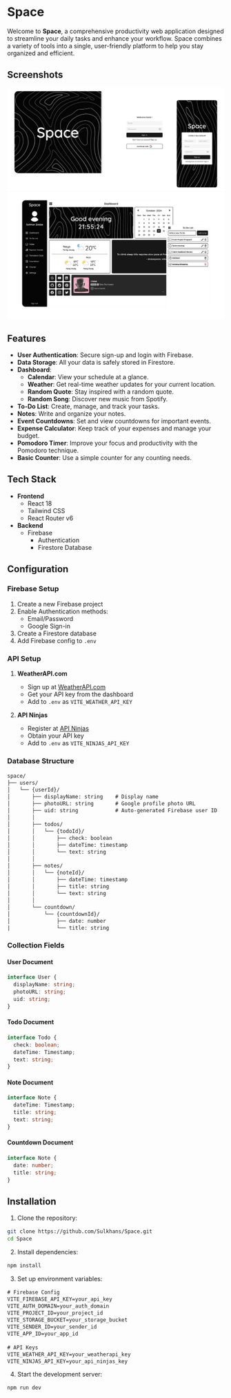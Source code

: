 # Space

Welcome to **Space**, a comprehensive productivity web application designed to streamline your daily tasks and enhance your workflow. Space combines a variety of tools into a single, user-friendly platform to help you stay organized and efficient.

## Screenshots

![Laptop screens](./previews/1.png)
![Mobile Screens](./previews/2.png)

## Features

- **User Authentication**: Secure sign-up and login with Firebase.
- **Data Storage**: All your data is safely stored in Firestore.
- **Dashboard**:
  - **Calendar**: View your schedule at a glance.
  - **Weather**: Get real-time weather updates for your current location.
  - **Random Quote**: Stay inspired with a random quote.
  - **Random Song**: Discover new music from Spotify.
- **To-Do List**: Create, manage, and track your tasks.
- **Notes**: Write and organize your notes.
- **Event Countdowns**: Set and view countdowns for important events.
- **Expense Calculator**: Keep track of your expenses and manage your budget.
- **Pomodoro Timer**: Improve your focus and productivity with the Pomodoro technique.
- **Basic Counter**: Use a simple counter for any counting needs.

## Tech Stack

- **Frontend**
  - React 18
  - Tailwind CSS
  - React Router v6
- **Backend**
  - Firebase
    - Authentication
    - Firestore Database

## Configuration

### Firebase Setup

1. Create a new Firebase project
2. Enable Authentication methods:
   - Email/Password
   - Google Sign-in
3. Create a Firestore database
4. Add Firebase config to `.env`

### API Setup

1. **WeatherAPI.com**

   - Sign up at [WeatherAPI.com](https://www.weatherapi.com)
   - Get your API key from the dashboard
   - Add to `.env` as `VITE_WEATHER_API_KEY`

2. **API Ninjas**
   - Register at [API Ninjas](https://api-ninjas.com)
   - Obtain your API key
   - Add to `.env` as `VITE_NINJAS_API_KEY`

### Database Structure

```
space/
├── users/
│   └── {userId}/
│       ├── displayName: string    # Display name
│       ├── photoURL: string       # Google profile photo URL
│       ├── uid: string            # Auto-generated Firebase user ID
│       │
│       ├── todos/
│       │   └── {todoId}/
│       │       ├── check: boolean
│       │       ├── dateTime: timestamp
│       │       └── text: string
│       │
│       ├── notes/
│       │   └── {noteId}/
│       │       ├── dateTime: timestamp
│       │       ├── title: string
│       │       └── text: string
│       │
│       └── countdown/
│           └── {countdownId}/
│               ├── date: number
|               └── title: string
```

### Collection Fields

#### User Document

```typescript
interface User {
  displayName: string;
  photoURL: string;
  uid: string;
}
```

#### Todo Document

```typescript
interface Todo {
  check: boolean;
  dateTime: Timestamp;
  text: string;
}
```

#### Note Document

```typescript
interface Note {
  dateTime: Timestamp;
  title: string;
  text: string;
}
```

#### Countdown Document

```typescript
interface Note {
  date: number;
  title: string;
}
```

## Installation

1. Clone the repository:

```bash
git clone https://github.com/Sulkhans/Space.git
cd Space
```

2. Install dependencies:

```bash
npm install
```

3. Set up environment variables:

```
# Firebase Config
VITE_FIREBASE_API_KEY=your_api_key
VITE_AUTH_DOMAIN=your_auth_domain
VITE_PROJECT_ID=your_project_id
VITE_STORAGE_BUCKET=your_storage_bucket
VITE_SENDER_ID=your_sender_id
VITE_APP_ID=your_app_id

# API Keys
VITE_WEATHER_API_KEY=your_weatherapi_key
VITE_NINJAS_API_KEY=your_api_ninjas_key
```

4. Start the development server:

```bash
npm run dev
```

